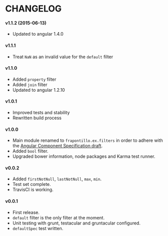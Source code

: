 CHANGELOG
=========

#### v1.1.2 (2015-06-13)

- Updated to angular 1.4.0

#### v1.1.1

- Treat `NaN` as an invalid value for the `default` filter

#### v1.1.0

- Added `property` filter
- Added `join` filter
- Updated to angular 1.2.10

#### v1.0.1

- Improved tests and stability
- Rewritten build process

#### v1.0.0

- Main module renamed to `frapontillo.ex.filters` in order to adhere with the [Angular Component Specification draft](https://github.com/PascalPrecht/angular-component-spec).
- Added `bool` filter.
- Upgraded bower information, node packages and Karma test runner.

#### v0.0.2

- Added `firstNotNull`, `lastNotNull`, `max`, `min`.
- Test set complete.
- TravisCI is working.

#### v0.0.1

- First release.
- `default` filter is the only filter at the moment.
- Unit testing with grunt, testacular and gruntacular configured.
- `defaultSpec` test written.
